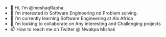 - 👋 Hi, I’m @meshaqRapha
- 👀 I’m interested in Software Engineering nd Problem solving.
- 🌱 I’m currently learning Software Engineering at Alx Africa
- 💞️ I’m looking to collaborate on Any interesting and Challenging projects
- 📫 How to reach me on Twitter @ Nwakpa Mishak

<!---
meshaqRapha/meshaqRapha is a ✨ special ✨ repository because its `README.md` (this file) appears on your GitHub profile.
You can click the Preview link to take a look at your changes.
--->
